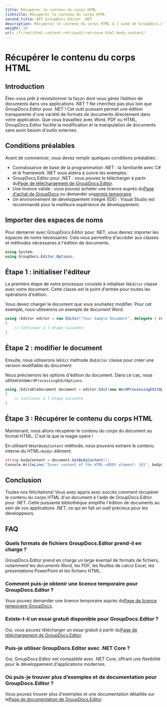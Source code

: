 ```yaml
---
title: Récupérer le contenu du corps HTML
linktitle: Récupérer le contenu du corps HTML
second_title: API GroupDocs.Editor .NET
description: Récupérez le contenu du corps HTML à l’aide de GroupDocs.Editor pour .NET avec notre guide étape par étape. Améliorez vos applications .NET sans effort.
weight: 10
url: /fr/net/html-content-retrieval/retrieve-html-body-content/
---
```


# Récupérer le contenu du corps HTML

## Introduction
Êtes-vous prêt à révolutionner la façon dont vous gérez l’édition de documents dans vos applications .NET ? Ne cherchez pas plus loin que GroupDocs.Editor pour .NET ! Cet outil puissant permet une édition transparente d'une variété de formats de documents directement dans votre application. Que vous travailliez avec Word, PDF ou HTML, GroupDocs.Editor facilite la modification et la manipulation de documents sans avoir besoin d'outils externes.
## Conditions préalables
Avant de commencer, vous devez remplir quelques conditions préalables :
- Connaissance de base de la programmation .NET : la familiarité avec C# et le framework .NET vous aidera à suivre les exemples.
-  GroupDocs.Editor pour .NET : vous pouvez le télécharger à partir du[Page de téléchargement de GroupDocs.Editor](https://releases.groupdocs.com/editor/net/).
-  Une licence valide : vous pouvez acheter une licence auprès du[Page d'achat de GroupDocs](https://purchase.groupdocs.com/buy) ou demander un[permis temporaire](https://purchase.groupdocs.com/temporary-license/).
- Un environnement de développement intégré (IDE) : Visual Studio est recommandé pour la meilleure expérience de développement.
## Importer des espaces de noms
Pour démarrer avec GroupDocs.Editor pour .NET, vous devrez importer les espaces de noms nécessaires. Cela vous permettra d'accéder aux classes et méthodes nécessaires à l'édition de documents.
```csharp
using System;
using GroupDocs.Editor.Options;
```
## Étape 1 : initialiser l'éditeur
La première étape de notre processus consiste à initialiser le`Editor` classe avec votre document. Cette classe est le point d'entrée pour toutes les opérations d'édition.

Vous devez charger le document que vous souhaitez modifier. Pour cet exemple, nous utiliserons un exemple de document Word.
```csharp
using (Editor editor = new Editor("Your Sample Document", delegate { return new WordProcessingLoadOptions(); }))
{
    // Continuer à l'étape suivante
}
```
## Étape 2 : modifier le document
 Ensuite, nous utiliserons le`Edit` méthode du`Editor` classe pour créer une version modifiable du document.

 Nous préciserons les options d'édition du document. Dans ce cas, nous utiliserons`WordProcessingEditOptions`.
```csharp
using (EditableDocument document = editor.Edit(new WordProcessingEditOptions()))
{
    // Continuer à l'étape suivante
}
```
## Étape 3 : Récupérer le contenu du corps HTML
Maintenant, nous allons récupérer le contenu du corps du document au format HTML. C'est là que la magie opère !

 En utilisant le`GetBodyContent` méthode, nous pouvons extraire le contenu interne du HTML`<body>` élément.
```csharp
string bodyContent = document.GetBodyContent();
Console.WriteLine("Inner content of the HTML->BODY element: {0}", bodyContent);
```

## Conclusion
Toutes nos félicitations! Vous avez appris avec succès comment récupérer le contenu du corps HTML d'un document à l'aide de GroupDocs.Editor pour .NET. Cette puissante bibliothèque simplifie l'édition de documents au sein de vos applications .NET, ce qui en fait un outil précieux pour les développeurs.
## FAQ
### Quels formats de fichiers GroupDocs.Editor prend-il en charge ?
GroupDocs.Editor prend en charge un large éventail de formats de fichiers, notamment les documents Word, les PDF, les feuilles de calcul Excel, les présentations PowerPoint et les fichiers HTML.
### Comment puis-je obtenir une licence temporaire pour GroupDocs.Editor ?
 Vous pouvez demander une licence temporaire auprès du[Page de licence temporaire GroupDocs](https://purchase.groupdocs.com/temporary-license/).
### Existe-t-il un essai gratuit disponible pour GroupDocs.Editor ?
 Oui, vous pouvez télécharger un essai gratuit à partir du[Page de téléchargement de GroupDocs.Editor](https://releases.groupdocs.com/).
### Puis-je utiliser GroupDocs.Editor avec .NET Core ?
Oui, GroupDocs.Editor est compatible avec .NET Core, offrant une flexibilité pour le développement d'applications modernes.
### Où puis-je trouver plus d’exemples et de documentation pour GroupDocs.Editor ?
 Vous pouvez trouver plus d'exemples et une documentation détaillée sur le[Page de documentation de GroupDocs.Editor](https://tutorials.groupdocs.com/editor/net/).